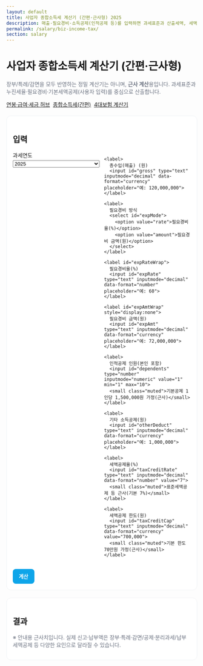 ```yaml
---
layout: default
title: 사업자 종합소득세 계산기 (간편·근사형) 2025
description: 매출·필요경비·소득공제(인적공제 등)를 입력하면 과세표준과 산출세액, 세액공제, 지방소득세까지 근사 계산합니다.
permalink: /salary/biz-income-tax/
section: salary
---
```


<h1>사업자 종합소득세 계산기 (간편·근사형)</h1>
<p class="muted">
  장부/특례/감면을 모두 반영하는 정밀 계산기는 아니며, <b>근사 계산</b>용입니다.
  과세표준과 누진세율·필요경비·기본세액공제(사용자 입력)를 중심으로 산출합니다.
</p>

<nav class="subnav" style="display:flex;gap:8px;flex-wrap:wrap;margin:12px 0;">
  <a class="chip" href="/salary/">연봉·급여·세금 허브</a>
  <a class="chip" href="/salary/income-tax/">종합소득세(간편)</a>
  <a class="chip" href="/salary/insurances/">4대보험 계산기</a>
</nav>

<section class="card p" style="max-width:980px;margin:20px auto;">
  <h2>입력</h2>

  <div class="grid" style="display:grid;grid-template-columns:1fr 1fr;gap:12px;">
    <label>
      과세연도
      <select id="year">
        <option value="2025">2025</option>
        <option value="2024">2024</option>
      </select>
    </label>

    <label>
      총수입(매출) (원)
      <input id="gross" type="text" inputmode="decimal" data-format="currency" placeholder="예: 120,000,000">
    </label>

    <label>
      필요경비 방식
      <select id="expMode">
        <option value="rate">필요경비율(%)</option>
        <option value="amount">필요경비 금액(원)</option>
      </select>
    </label>

    <label id="expRateWrap">
      필요경비율(%)
      <input id="expRate" type="text" inputmode="decimal" data-format="number" placeholder="예: 60">
    </label>

    <label id="expAmtWrap" style="display:none">
      필요경비 금액(원)
      <input id="expAmt" type="text" inputmode="decimal" data-format="currency" placeholder="예: 72,000,000">
    </label>

    <label>
      인적공제 인원(본인 포함)
      <input id="dependents" type="number" inputmode="numeric" value="1" min="1" max="10">
      <small class="muted">기본공제 1인당 1,500,000원 가정(근사)</small>
    </label>

    <label>
      기타 소득공제(원)
      <input id="otherDeduct" type="text" inputmode="decimal" data-format="currency" placeholder="예: 1,000,000">
    </label>

    <label>
      세액공제율(%)
      <input id="taxCreditRate" type="text" inputmode="decimal" data-format="number" value="7">
      <small class="muted">표준세액공제 등 근사(기본 7%)</small>
    </label>

    <label>
      세액공제 한도(원)
      <input id="taxCreditCap" type="text" inputmode="decimal" data-format="currency" value="700,000">
      <small class="muted">기본 한도 70만원 가정(근사)</small>
    </label>
  </div>

  <div style="margin-top:16px">
    <button id="btn" class="btn">계산</button>
  </div>
</section>

<section class="card p" style="max-width:980px;margin:20px auto;">
  <h2>결과</h2>
  <ul id="result" class="result-list" style="line-height:1.8"></ul>
  <p class="muted" style="margin-top:8px">
    ※ 안내용 근사치입니다. 실제 신고·납부액은 장부·특례·감면/공제·분리과세/납부세액공제 등 다양한 요인으로 달라질 수 있습니다.
  </p>
</section>

<style>
.card{border:1px solid #eef1f4;border-radius:12px;background:#fff}
.card.p{padding:16px}
.btn{display:inline-block;background:#0ea5e9;color:#fff;border:none;border-radius:8px;padding:10px 16px;font-weight:600}
.btn:hover{filter:brightness(0.95)}
label{display:flex;flex-direction:column;gap:4px}
.muted{color:#6b7280}
ul.result-list{margin:0;padding-left:16px}
</style>

<script>
/* ===== 데이터 로드: _data/payroll_korea.yml → 연간 브래킷으로 변환 ===== */
const PAYROLL = {{ site.data.payroll_korea | jsonify }};
function annualBracketsOf(year){
  const y = PAYROLL[year];
  if(!y || !y.income_tax_brackets_monthly) return null;
  // 월 기준 구간을 “연 기준”으로 변환 (상한·퀵디덕션×12)
  return y.income_tax_brackets_monthly.map(b=>({
    up_to: (b.up_to===999999999? 9e12 : b.up_to*12),
    rate: b.rate,
    quick_deduction: (b.quick_deduction||0)*12
  }));
}
const LOCAL_TAX_RATE = (PAYROLL["2025"]?.local_income_tax_rate ?? 0.10);

/* ===== 공통 유틸(숫자/통화) — calc-common.html 의 CalcCommon와 동일 동작 ===== */
const DIGITS=/[^\d.-]/g;
const parseNum = v => { v=String(v??'').replace(/,/g,'').trim(); const n=parseFloat(v); return isFinite(n)?n:0; };
const money   = n => (isFinite(n)?Math.round(n):0).toLocaleString('ko-KR');

/* ===== 로직 ===== */
function calcBiz(){
  const year    = document.getElementById('year').value;
  const gross   = parseNum(document.getElementById('gross').value);
  const expMode = document.getElementById('expMode').value;
  const expRate = parseNum(document.getElementById('expRate').value)/100;
  const expAmtI = parseNum(document.getElementById('expAmt').value);
  const deps    = Math.max(1, parseInt(document.getElementById('dependents').value||'1',10));
  const otherD  = parseNum(document.getElementById('otherDeduct').value);
  const creditR = parseNum(document.getElementById('taxCreditRate').value)/100;
  const creditC = parseNum(document.getElementById('taxCreditCap').value);

  const brackets = annualBracketsOf(year) || annualBracketsOf("2025");
  if(!brackets){ alert('세율표 데이터를 불러오지 못했습니다.'); return; }

  // 1) 필요경비
  const expense = expMode==='amount' ? Math.min(expAmtI, gross) : Math.min(gross*expRate, gross);

  // 2) 종합소득금액 (사업소득만 가정)
  const taxableIncomeBase = Math.max(0, gross - expense);

  // 3) 소득공제 (근사): 인적공제 1인 1,500,000 + 기타 공제
  const basicPersonalDeduction = 1500000 * deps;
  const incomeDeduction = Math.max(0, basicPersonalDeduction + otherD);

  // 4) 과세표준
  const taxBase = Math.max(0, taxableIncomeBase - incomeDeduction);

  // 5) 산출세액 (연간 누진세 — 퀵디덕션 방식)
  let incomeTax = 0;
  for(const b of brackets){
    if(taxBase <= b.up_to){ incomeTax = taxBase * b.rate - (b.quick_deduction||0); break; }
  }
  incomeTax = Math.max(0, incomeTax);

  // 6) 세액공제 (근사): 산출세액 × creditR, 단 creditC 한도
  const taxCredit = Math.min(creditC, Math.round(incomeTax * creditR));
  const determinedIncomeTax = Math.max(0, incomeTax - taxCredit);

  // 7) 지방소득세 (국세의 10%)
  const localTax = Math.round(determinedIncomeTax * ({{ site.data.payroll_korea["2025"].local_income_tax_rate | default: 0.10 }}));

  // 8) 합계
  const totalTax = determinedIncomeTax + localTax;

  const lines = [
    ['총수입(매출)', gross],
    ['필요경비', expense],
    ['종합소득금액(사업소득)', taxableIncomeBase],
    ['소득공제(근사)', incomeDeduction],
    ['과세표준', taxBase],
    ['산출세액(국세)', incomeTax],
    ['세액공제(근사)', -taxCredit],
    ['결정세액(국세)', determinedIncomeTax],
    ['지방소득세(10%)', localTax],
    ['예상 납부세액(합계)', totalTax]
  ];

  const ul = document.getElementById('result');
  ul.innerHTML = lines.map(([k,v])=>`<li><b>${k}</b>: ${money(v)} 원</li>`).join('');
}

/* UI: 모드 전환 */
document.getElementById('expMode').addEventListener('change', e=>{
  const m = e.target.value;
  document.getElementById('expRateWrap').style.display = (m==='rate'?'':'none');
  document.getElementById('expAmtWrap').style.display  = (m==='amount'?'':'none');
});
document.getElementById('btn').addEventListener('click', calcBiz);
</script>

<script type="application/ld+json">
{
  "@context":"https://schema.org","@type":"BreadcrumbList",
  "itemListElement":[
    {"@type":"ListItem","position":1,"name":"연봉·급여·세금 허브","item":"https://calculator.khaistory.com/salary/"},
    {"@type":"ListItem","position":2,"name":"사업자 종합소득세 계산기","item":"https://calculator.khaistory.com/salary/biz-income-tax/"}
  ]
}
</script>

<script type="application/ld+json">
{
  "@context":"https://schema.org","@type":"FAQPage",
  "mainEntity":[
    {"@type":"Question","name":"얼마나 정확한가요?","acceptedAnswer":{"@type":"Answer","text":"장부/기장세액공제/세액감면/분리과세/소득공제 세부 항목 등을 단순화한 근사치입니다. 신고용이 아닌 안내용입니다."}},
    {"@type":"Question","name":"필요경비는 어떻게 입력하나요?","acceptedAnswer":{"@type":"Answer","text":"필요경비율(%) 또는 금액(원) 중 편한 방식을 선택하세요. 장부(간편·복식)·단순경비율 등 실제 적용 방식에 따라 달라질 수 있습니다."}},
    {"@type":"Question","name":"세액공제 7%/70만원 기준은 무엇인가요?","acceptedAnswer":{"@type":"Answer","text":"표준세액공제 등 일반적인 한도를 근사한 값입니다. 상황에 따라 조정해 입력하세요."}}
  ]
}
</script>
